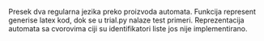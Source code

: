 Presek dva regularna jezika preko proizvoda automata. Funkcija represent generise latex kod, dok se u trial.py nalaze test primeri. Reprezentacija automata sa cvorovima ciji su identifikatori liste jos nije implementirano.
